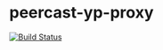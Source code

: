 peercast-yp-proxy
====

[![Build Status](https://travis-ci.org/progre/peercast-yp-proxy.svg?branch=master)](https://travis-ci.org/progre/peercast-yp-proxy)
